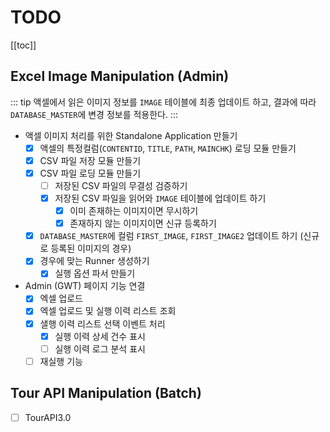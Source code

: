 # TODO

[[toc]]

## Excel Image Manipulation (Admin)

::: tip
액셀에서 읽은 이미지 정보를 `IMAGE` 테이블에 최종 업데이트 하고, 결과에 따라 `DATABASE_MASTER`에 변경 정보를 적용한다.
:::

  - 액셀 이미지 처리를 위한 Standalone Application 만들기
    - [x] 액셀의 특정컬럼(`CONTENTID`, `TITLE`, `PATH`, `MAINCHK`) 로딩 모듈 만들기
    - [x] CSV 파일 저장 모듈 만들기
    - [x] CSV 파일 로딩 모듈 만들기
      - [ ] 저장된 CSV 파일의 무결성 검증하기
      - [x] 저장된 CSV 파일을 읽어와 `IMAGE` 테이블에 업데이트 하기
        - [x] 이미 존재하는 이미지이면 무시하기
        - [x] 존재하지 않는 이미지이면 신규 등록하기
    - [x] `DATABASE_MASTER`에 컬럼 `FIRST_IMAGE`, `FIRST_IMAGE2` 업데이트 하기 (신규로 등록된 이미지의 경우)
    - [x] 경우에 맞는 Runner 생성하기
      - [x] 실행 옵션 파서 만들기
  - Admin (GWT) 페이지 기능 연결
    - [x] 엑셀 업로드
    - [x] 엑셀 업로드 및 실행 이력 리스트 조회
    - [x] 샐행 이력 리스트 선택 이벤트 처리
      - [x] 실행 이력 상세 건수 표시
      - [ ] 실행 이력 로그 분석 표시
    - [ ] 재실행 기능

## Tour API Manipulation (Batch)
   - [ ] TourAPI3.0 
